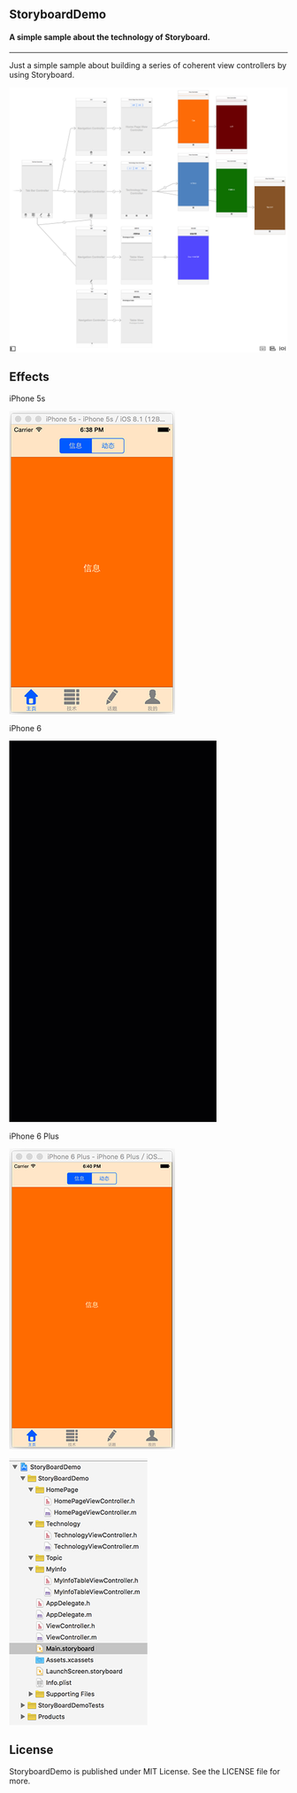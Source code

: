 ## StoryboardDemo

#### A simple sample about the technology of Storyboard.

------

Just a simple sample about building a series of coherent view controllers by using Storyboard.

 ![ScreenShot_Storyboard](https://github.com/KenmuHuang/StoryBoardDemo/blob/master/ScreenShot/ScreenShot_Storyboard.png)



## Effects

iPhone 5s

 ![ScreenShot_iPhone 5s](https://github.com/KenmuHuang/StoryBoardDemo/blob/master/ScreenShot/ScreenShot_iPhone%205s.png)

iPhone 6

 ![ScreenShot_iPhone 6](https://github.com/KenmuHuang/StoryBoardDemo/blob/master/ScreenShot/ScreenShot_iPhone%206.gif)

iPhone 6 Plus

 ![ScreenShot_iPhone 6 Plus](https://github.com/KenmuHuang/StoryBoardDemo/blob/master/ScreenShot/ScreenShot_iPhone%206%20Plus.png)



 ![ScreenShot_Project](https://github.com/KenmuHuang/StoryBoardDemo/blob/master/ScreenShot/ScreenShot_Project.png)



## License

StoryboardDemo is published under MIT License. See the LICENSE file for more.